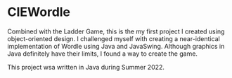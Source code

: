 # CIEWordle
Combined with the Ladder Game, this is the my first project I created using object-oriented design. I challenged myself with creating a 
near-identical implementation of Wordle using Java and JavaSwing. Although graphics in Java definitely have their limits, I found a way 
to create the game. 

This project wsa written in Java during Summer 2022. 
